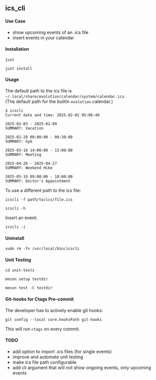 ## ics_cli

#### Use Case

- show upcoming events of an .ics file
- insert events in your calendar


#### Installation

```
just
```

```
just install
```

#### Usage

The default path to the ics file is `~/.local/share/evolution/calendar/system/calendar.ics`.\
(The default path for the builtin `evolution` calendar.)

```
$ icscli
Current date and time: 2025-02-01 05:06:40

2025-02-03 - 2025-02-09
SUMMARY: Vacation

2025-02-28 08:00:00 - 08:30:00
SUMMARY: Gym

2025-03-10 14:00:00 - 15:00:00
SUMMARY: Meeting

2025-04-26 - 2025-04-27
SUMMARY: Weekend Hike

2025-05-19 09:00:00 - 10:00:00
SUMMARY: Doctor's Appointment
```

To use a different path to the ics file:
```
icscli -f path/to/ics/file.ics
```

```
icscli -h
```

Insert an event:
```
icscli -i
```


#### Uninstall

```
sudo rm -fv /usr/local/bin/icscli
```

#### Unit Testing

```
cd unit-tests
```

```
meson setup testdir
```

```
meson test -C testdir
```

#### Git-hooks for Ctags Pre-commit

The developer has to actively enable git hooks:
```
git config --local core.hooksPath git-hooks
```
This will run `ctags` on every commit.

#### TODO

- add option to import .ics files (for single events)
- improve and automate unit testing
- make ics file path configurable
- add cli argument that will not show ongoing events, only upcoming events
